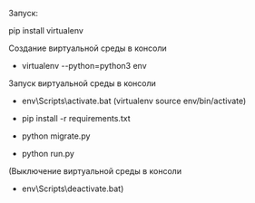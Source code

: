 Запуск:

pip install virtualenv

Создание виртуальной среды в консоли 

 - virtualenv --python=python3 env

Запуск виртуальной среды в консоли 

 - env\Scripts\activate.bat (virtualenv source env/bin/activate)

 - pip install -r requirements.txt

 - python migrate.py

 - python run.py

(Выключение виртуальной среды в консоли 

 - env\Scripts\deactivate.bat)
